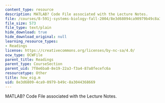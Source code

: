 ```yaml
---
content_type: resource
description: MATLAB? Code File associated with the Lecture Notes.
file: /courses/8-591j-systems-biology-fall-2004/8e3d68094ca90979b49c8a3044368669_how_eig.m
file_size: 573
file_type: text/plain
hide_download: true
hide_download_original: null
learning_resource_types:
- Readings
license: https://creativecommons.org/licenses/by-nc-sa/4.0/
ocw_type: OCWFile
parent_title: Readings
parent_type: CourseSection
parent_uid: 7f8e6ba8-8e19-22a3-f3a4-87a8fecefc6a
resourcetype: Other
title: how_eig.m
uid: 8e3d6809-4ca9-0979-b49c-8a3044368669
---
```

MATLAB? Code File associated with the Lecture Notes.
